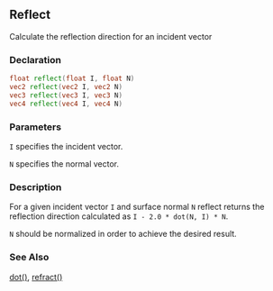 ## Reflect
Calculate the reflection direction for an incident vector

### Declaration
```glsl
float reflect(float I, float N)  
vec2 reflect(vec2 I, vec2 N)  
vec3 reflect(vec3 I, vec3 N)  
vec4 reflect(vec4 I, vec4 N)
```

### Parameters
```I``` specifies the incident vector.

```N``` specifies the normal vector.

### Description
For a given incident vector ```I``` and surface normal ```N``` reflect returns the reflection direction calculated as ```I - 2.0 * dot(N, I) * N```.

```N``` should be normalized in order to achieve the desired result.

### See Also

[dot()](/glossary/?search=dot), [refract()](/glossary/?search=refract)
